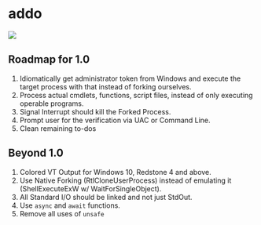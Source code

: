 # addo

![](https://img.shields.io/github/license/Starz0r/addo.svg?style=flat-square)

## Roadmap for 1.0
1. Idiomatically get administrator token from Windows and execute the target process with that instead of forking ourselves.
2. Process actual cmdlets, functions, script files, instead of only executing operable programs.
3. Signal Interrupt should kill the Forked Process.
5. Prompt user for the verification via UAC or Command Line.
5. Clean remaining to-dos

## Beyond 1.0
1. Colored VT Output for Windows 10, Redstone 4 and above.
2. Use Native Forking (RtlCloneUserProcess) instead of emulating it (ShellExecuteExW w/ WaitForSingleObject).
3. All Standard I/O should be linked and not just StdOut.
4. Use `async` and `await` functions.
5. Remove all uses of `unsafe`
